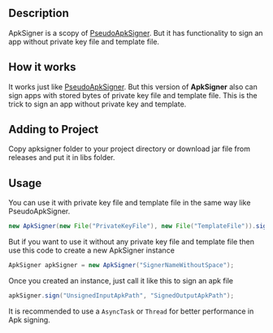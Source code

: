 ## Description
ApkSigner is a scopy of [PseudoApkSigner](https://github.com/Aefyr/PseudoApkSigner). But it has functionality to sign an app without private key file and template file.
## How it works
It works just like [PseudoApkSigner](https://github.com/Aefyr/PseudoApkSigner). But this version of **ApkSigner** also can sign apps with stored bytes of private key file and template file. This is the trick to sign an app without private key and template.
## Adding to Project
Copy apksigner folder to your project directory or download jar file from releases and put it in libs folder.
## Usage
You can use it with private key file and template file in the same way like PseudoApkSigner.
```java
new ApkSigner(new File("PrivateKeyFile"), new File("TemplateFile")).sign("UnsignedInputApkPath", "SignedOutputApkPath");  
```
But if you want to use it without any private key file and template file then use this code to create a new ApkSigner instance
```java
ApkSigner apkSigner = new ApkSigner("SignerNameWithoutSpace");  
```
Once you created an instance, just call it like this to sign an apk file
```java
apkSigner.sign("UnsignedInputApkPath", "SignedOutputApkPath");  
```
It is recommended to use a `AsyncTask` or `Thread` for better performance in Apk signing.
